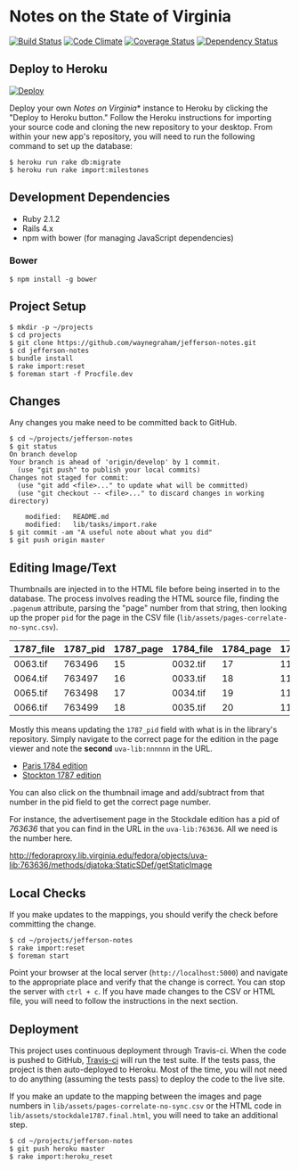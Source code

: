 # Notes on the State of Virginia
[![Build Status](https://travis-ci.org/waynegraham/jefferson-notes.png?branch=master)](https://travis-ci.org/waynegraham/jefferson-notes)
[![Code Climate](https://codeclimate.com/github/waynegraham/jefferson-notes.png)](https://codeclimate.com/github/waynegraham/jefferson-notes)
[![Coverage Status](https://coveralls.io/repos/waynegraham/jefferson-notes/badge.png?branch=master)](https://coveralls.io/r/waynegraham/jefferson-notes?branch=master)
[![Dependency Status](https://gemnasium.com/waynegraham/jefferson-notes.png)](https://gemnasium.com/waynegraham/jefferson-notes)

## Deploy to Heroku

[![Deploy](https://www.herokucdn.com/deploy/button.png)](https://heroku.com/deploy)

Deploy your own *Notes on Virginia** instance to Heroku by clicking the "Deploy to Heroku button." Follow the Heroku instructions for importing your source code and cloning the new repository to your desktop. From within your new app's repository, you will need to run the following command to set up the database:

```
$ heroku run rake db:migrate
$ heroku run rake import:milestones
```

## Development Dependencies

* Ruby 2.1.2
* Rails 4.x
* npm with bower (for managing JavaScript dependencies)

### Bower

```shell
$ npm install -g bower
```

## Project Setup

```shell
$ mkdir -p ~/projects
$ cd projects
$ git clone https://github.com/waynegraham/jefferson-notes.git
$ cd jefferson-notes
$ bundle install
$ rake import:reset
$ foreman start -f Procfile.dev
```

## Changes

Any changes you make need to be committed back to GitHub.

```shell
$ cd ~/projects/jefferson-notes
$ git status
On branch develop
Your branch is ahead of 'origin/develop' by 1 commit.
  (use "git push" to publish your local commits)
Changes not staged for commit:
  (use "git add <file>..." to update what will be committed)
  (use "git checkout -- <file>..." to discard changes in working directory)

	modified:   README.md
	modified:   lib/tasks/import.rake
$ git commit -am "A useful note about what you did"
$ git push origin master
```

## Editing Image/Text

Thumbnails are injected in to the HTML file before being inserted in to the
database. The process involves reading the HTML source file, finding the
`.pagenum` attribute, parsing the "page" number from that string, then looking
up the proper `pid` for the page in the CSV file
(`lib/assets/pages-correlate-no-sync.csv`).

|1787_file | 1787_pid | 1787_page | 1784_file | 1784_page | 1784_pid | slug | notes_1787 | transcriptions|
|----------|----------|-----------|-----------|-----------|----------|------|------------|---------------|
|0063.tif|763496|15|0032.tif|17|1195312|15| |	|
|0064.tif|763497|16|0033.tif|18|1195313|16|	| |
|0065.tif|763498|17|0034.tif|19|1195314|17| | |
|0066.tif|763499|18|0035.tif|20|1195315|18|lining up|27

Mostly this means updating the `1787_pid` field with what is in the library's
repository. Simply navigate to the correct page for the edition in the page
viewer and note the **second** `uva-lib:nnnnnn` in the URL.

* [Paris 1784 edition][1784]
* [Stockton 1787 edition][1787]

You can also click on the thumbnail image and add/subtract from that number
in the pid field to get the correct page number.

For instance, the advertisement page in the Stockdale edition has a pid of
*763636* that you can find in the URL in the `uva-lib:763636`. All we need
is the number here.

http://fedoraproxy.lib.virginia.edu/fedora/objects/uva-lib:763636/methods/djatoka:StaticSDef/getStaticImage

## Local Checks

If you make updates to the mappings, you should verify the check before
committing the change.

```shell
$ cd ~/projects/jefferson-notes
$ rake import:reset
$ foreman start
```
Point your browser at the local server (`http://localhost:5000`) and
navigate to the appropriate place and verify that the change is correct.
You can stop the server with `ctrl + c`. If you have made changes to the
CSV or HTML file, you will need to follow the instructions in the next
section.

## Deployment

This project uses continuous deployment through Travis-ci. When the code is
pushed to GitHub, [Travis-ci][ci] will run the test suite. If the tests pass,
the project is then auto-deployed to Heroku. Most of the time, you will not need
to do anything (assuming the tests pass) to deploy the code to the live site.

If you make an update to the mapping between the images and page numbers in
`lib/assets/pages-correlate-no-sync.csv` or the HTML code in
`lib/assets/stockdale1787.final.html`, you will need to take an additional step.

```shell
$ cd ~/projects/jefferson-notes
$ git push heroku master
$ rake import:heroku_reset
```

[1784]: http://search.lib.virginia.edu/catalog/uva-lib:710304/view
[1787]: http://search.lib.virginia.edu/catalog/uva-lib:760484/view
[ci]: https://travis-ci.org/waynegraham/jefferson-notesb
